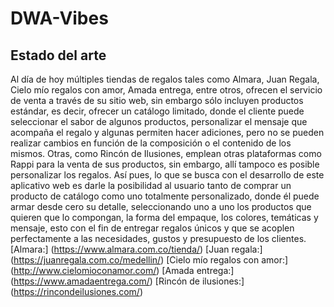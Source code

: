 # DWA-Vibes
## Estado del arte

Al día de hoy múltiples tiendas de regalos tales como Almara, Juan Regala, Cielo mío regalos con amor, Amada entrega, entre otros, ofrecen el servicio de venta a través de su sitio web, sin embargo sólo incluyen productos estándar, es decir, ofrecer un catálogo limitado, donde el cliente puede seleccionar el sabor de algunos productos, personalizar el mensaje que acompaña el regalo y algunas permiten hacer adiciones, pero no se pueden realizar cambios en función de la composición o el contenido de los mismos. Otras, como Rincón de Ilusiones, emplean otras plataformas como Rappi para la venta de sus productos, sin embargo, allí tampoco es posible personalizar los regalos. Así pues, lo que se busca con el desarrollo de este aplicativo web es darle la posibilidad al usuario tanto de comprar un producto de catálogo como uno totalmente personalizado, donde él puede armar desde cero su detalle, seleccionando uno a uno los productos que quieren que lo compongan, la forma del empaque, los colores, temáticas y mensaje, esto con el fin de entregar regalos únicos y que se acoplen perfectamente a las necesidades, gustos y presupuesto de los clientes. 
[Almara:] (https://www.almara.com.co/tienda/)
[Juan regala:] (https://juanregala.com.co/medellin/)
[Cielo mío regalos con amor:] (http://www.cielomioconamor.com/)
[Amada entrega:] (https://www.amadaentrega.com/)
[Rincón de ilusiones:] (https://rincondeilusiones.com/)